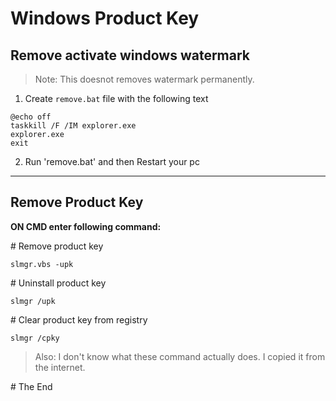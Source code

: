 # Windows Product Key

## Remove activate windows watermark
>Note: This doesnot removes watermark permanently.

1. Create `remove.bat` file with the following text
```
@echo off
taskkill /F /IM explorer.exe
explorer.exe
exit
```

2. Run 'remove.bat' and then Restart your pc
---

## Remove Product Key

__ON CMD enter following command:__

\# Remove product key
```
slmgr.vbs -upk
```
\# Uninstall product key
```
slmgr /upk
```

\# Clear product key from registry
```
slmgr /cpky
```
>Also: I don't know what these command actually does. I copied it from the internet.

\# The End
